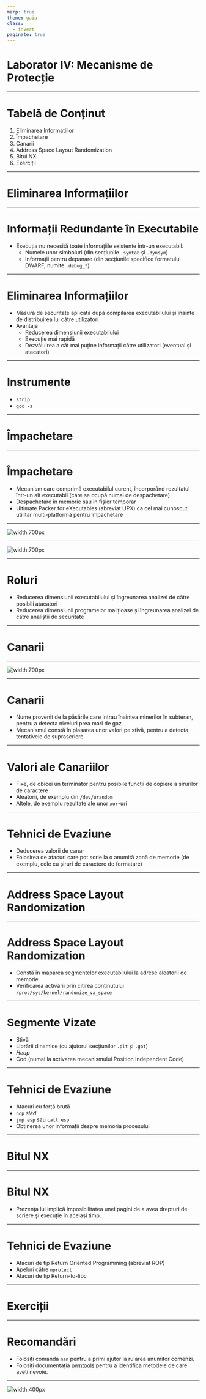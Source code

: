 ```yaml
---
marp: true
theme: gaia
class:
  - invert
paginate: true
---
```


<!-- _class: lead invert -->

# **Laborator IV: Mecanisme de Protecție**

---

# Tabelă de Conținut

1. Eliminarea Informațiilor
2. Împachetare
3. Canarii
4. Address Space Layout Randomization
5. Bitul NX
6. Exerciții

---

<!-- _class: lead invert -->

# **Eliminarea Informațiilor**

---

# Informații Redundante în Executabile

- Execuția nu necesită toate informațiile existente într-un executabil.
    - Numele unor simboluri (din secțiunile `.symtab` și `.dynsym`)
    - Informații pentru depanare (din secțiunile specifice formatului DWARF, numite `.debug_*`)

---

# Eliminarea Informațiilor

- Măsură de securitate aplicată după compilarea executabilului și înainte de distribuirea lui către utilizatori
- Avantaje
    - Reducerea dimensiunii executabilului
    - Execuție mai rapidă
    - Dezvăluirea a cât mai puține informații către utilizatori (eventual și atacatori)

---

# Instrumente

- `strip`
- `gcc -s`

---

<!-- _class: lead invert -->

# **Împachetare**

---

# Împachetare

- Mecanism care comprimă executabilul curent, încorporând rezultatul într-un alt executabil (care se ocupă numai de despachetare)
- Despachetare în memorie sau în fișier temporar
- Ultimate Packer for eXecutables (abreviat UPX) ca cel mai cunoscut utilitar multi-platformă pentru împachetare

---

<style scoped>
section {
    background-color: #fff;
}
</style>

<!-- _class: lead -->

![width:700px](images/draw-packing.png)

---

<style scoped>
section {
    background-color: #fff;
}
</style>

<!-- _class: lead -->

![width:700px](images/draw-unpacking.png)

---

# Roluri

- Reducerea dimensiunii executabilului și îngreunarea analizei de către posibili atacatori
- Reducerea dimensiunii programelor malițioase și îngreunarea analizei de către analiștii de securitate

---

<!-- _class: lead invert -->

# **Canarii**

---

<style scoped>
section {
    background-color: #fff;
}
</style>

<!-- _class: lead -->

![width:700px](images/coal-canary.jpg)

---

# Canarii

- Nume provenit de la păsările care intrau înaintea minerilor în subteran, pentru a detecta niveluri prea mari de gaz
- Mecanismul constă în plasarea unor valori pe stivă, pentru a detecta tentativele de suprascriere.

---

# Valori ale Canariilor

- Fixe, de obicei un terminator pentru posibile funcții de copiere a șirurilor de caractere
- Aleatorii, de exemplu din `/dev/urandom`
- Altele, de exemplu rezultate ale unor `xor`-uri

---

# Tehnici de Evaziune

- Deducerea valorii de canar
- Folosirea de atacuri care pot scrie la o anumită zonă de memorie (de exemplu, cele cu șiruri de caractere de formatare)

---

<!-- _class: lead invert -->

# **Address Space Layout Randomization**

---

# Address Space Layout Randomization

- Constă în maparea segmentelor executabilului la adrese aleatorii de memorie.
- Verificarea activării prin citirea conținutului `/proc/sys/kernel/randomize_va_space`

---

# Segmente Vizate

- Stivă
- Librării dinamice (cu ajutorul secțiunilor `.plt` și `.got`)
- *Heap*
- Cod (numai la activarea mecanismului Position Independent Code)

---

# Tehnici de Evaziune

- Atacuri cu forță brută
- `nop` *sled*
- `jmp esp` sau `call esp`
- Obținerea unor informații despre memoria procesului

---

<!-- _class: lead invert -->

# **Bitul NX**

---

# Bitul NX

- Prezența lui implică imposibilitatea unei pagini de a avea drepturi de scriere și execuție în același timp.

---

# Tehnici de Evaziune

- Atacuri de tip Return Oriented Programming (abreviat ROP)
- Apeluri către `mprotect`
- Atacuri de tip Return-to-libc

---

<!-- _class: lead invert -->

# **Exerciții**

---

# Recomandări

- Folosiți comanda `man` pentru a primi ajutor la rularea anumitor comenzi.
- Folosiți documentația [pwntools](https://docs.pwntools.com/en/stable/) pentru a identifica metodele de care aveți nevoie.

---

<!-- _class: lead invert -->

![width:400px](images/aslr.jpg)